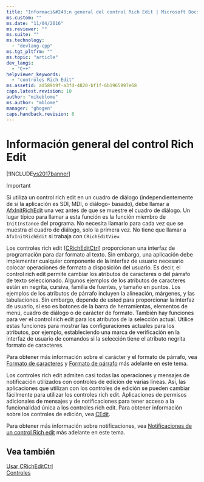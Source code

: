 ```yaml
---
title: "Informaci&#243;n general del control Rich Edit | Microsoft Docs"
ms.custom: ""
ms.date: "11/04/2016"
ms.reviewer: ""
ms.suite: ""
ms.technology: 
  - "devlang-cpp"
ms.tgt_pltfrm: ""
ms.topic: "article"
dev_langs: 
  - "C++"
helpviewer_keywords: 
  - "controles Rich Edit"
ms.assetid: ad589b9f-a3fd-4820-bf1f-6b1965997e68
caps.latest.revision: 10
author: "mikeblome"
ms.author: "mblome"
manager: "ghogen"
caps.handback.revision: 6
---
```

# Informaci&#243;n general del control Rich Edit
[!INCLUDE[vs2017banner](../assembler/inline/includes/vs2017banner.md)]

> [!IMPORTANT]
>  Si utiliza un control rich edit en un cuadro de diálogo \(independientemente de si la aplicación es SDI, MDI, o diálogo\- basado\), debe llamar a [AfxInitRichEdit](../Topic/AfxInitRichEdit.md) una vez antes de que se muestre el cuadro de diálogo.  Un lugar típico para llamar a esta función es la función miembro de `InitInstance` del programa.  No necesita llamarlo para cada vez que se muestra el cuadro de diálogo, solo la primera vez.  No tiene que llamar a `AfxInitRichEdit` si trabaja con `CRichEditView`.  
  
 Los controles rich edit \([CRichEditCtrl](../mfc/reference/cricheditctrl-class.md)\) proporcionan una interfaz de programación para dar formato al texto.  Sin embargo, una aplicación debe implementar cualquier componente de la interfaz de usuario necesario colocar operaciones de formato a disposición del usuario.  Es decir, el control rich edit permite cambiar los atributos de caracteres o del párrafo de texto seleccionado.  Algunos ejemplos de los atributos de caracteres están en negrita, cursiva, familia de fuentes, y tamaño en puntos.  Los ejemplos de los atributos de párrafo incluyen la alineación, márgenes, y las tabulaciones.  Sin embargo, depende de usted para proporcionar la interfaz de usuario, si eso es botones de la barra de herramientas, elementos de menú, cuadro de diálogo o de carácter de formato.  También hay funciones para ver el control rich edit para los atributos de la selección actual.  Utilice estas funciones para mostrar las configuraciones actuales para los atributos, por ejemplo, estableciendo una marca de verificación en la interfaz de usuario de comandos si la selección tiene el atributo negrita formato de caracteres.  
  
 Para obtener más información sobre el carácter y el formato de párrafo, vea [Formato de caracteres](../mfc/character-formatting-in-rich-edit-controls.md) y [Formato de párrafo](../mfc/paragraph-formatting-in-rich-edit-controls.md) más adelante en este tema.  
  
 Los controles rich edit admiten casi todas las operaciones y mensajes de notificación utilizados con controles de edición de varias líneas.  Así, las aplicaciones que utilizan con los controles de edición se pueden cambiar fácilmente para utilizar los controles rich edit.  Aplicaciones de permisos adicionales de mensajes y de notificaciones para tener acceso a la funcionalidad única a los controles rich edit.  Para obtener información sobre los controles de edición, vea [CEdit](../mfc/reference/cedit-class.md).  
  
 Para obtener más información sobre notificaciones, vea [Notificaciones de un control Rich edit](../mfc/notifications-from-a-rich-edit-control.md) más adelante en este tema.  
  
## Vea también  
 [Usar CRichEditCtrl](../mfc/using-cricheditctrl.md)   
 [Controles](../mfc/controls-mfc.md)